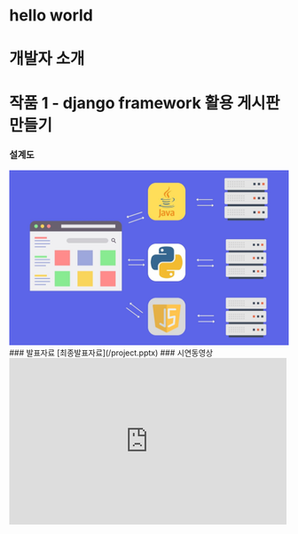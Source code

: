 # hello world

# 개발자 소개
# 작품 1 - django framework 활용 게시판 만들기
### 설계도
<img src="arch.jpg" />
### 발표자료
[최종발표자료](/project.pptx)
### 시연동영상
<iframe width="500" height="300" src="https://www.youtube.com/embed/Ibz5T0cTc3Y" title="세상에 못된 고양이는 없다. 귀여운 고양이만 있을 뿐..." frameborder="0" allow="accelerometer; autoplay; clipboard-write; encrypted-media; gyroscope; picture-in-picture; web-share" referrerpolicy="strict-origin-when-cross-origin" allowfullscreen></iframe>

